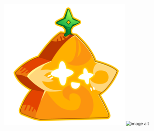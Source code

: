 ![image alt](https://github.com/meditz1/meditz1.github.io/blob/6abd1060857741d751787780dc685d70030d53f1/LightFruit.webp)
![image alt](https://static.wikia.nocookie.net/roblox-blox-piece/images/d/d8/ShadowIcon.png/revision/latest/scale-to-width/360?cb=20231102205642)
